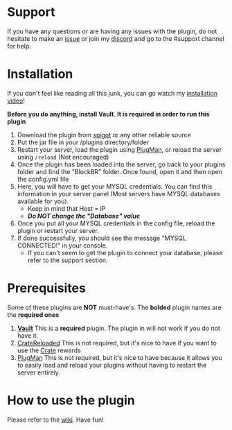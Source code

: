 # Support

If you have any questions or are having any issues with the plugin, do not hesitate to make an [issue](https://github.com/c10coding/BlockBR-2.0/issues)
or join my [discord](https://discord.gg/2ZMkpkf) and go to the #support channel for help.

# Installation 
If you don't feel like reading all this junk, you can go watch my [installation video](https://youtu.be/pRP0pYSUf_4)!

**Before you do anything, install Vault. It is required in order to run this plugin**
1. Download the plugin from [spigot](#) or any other reliable source
2. Put the jar file in your /plugins directory/folder
3. Restart your server, load the plugin using [PlugMan](https://dev.bukkit.org/projects/plugman), or reload the server using `/reload` (Not encouraged)
4. Once the plugin has been loaded into the server, go back to your plugins folder and find the "BlockBR" folder. Once found, open it and then open the config.yml file
5. Here, you will have to get your MYSQL credentials. You can find this information in your server panel (Most servers have MYSQL databases available for you).
   * Keep in mind that Host = IP
   * **_Do NOT change the "Database" value_**
6. Once you put all your MYSQL credentials in the config file, reload the plugin or restart your server.
7. If done successfully, you should see the message "MYSQL CONNECTED!" in your console.
   * If you can't seem to get the plugin to connect your database, please refer to the support section.

# Prerequisites 
Some of these plugins are **NOT** must-have's. The **bolded** plugin names are the **required ones**

1. [**Vault**](https://dev.bukkit.org/projects/vault) This is a **required** plugin. The plugin in will not work if you do not have it.
2. [CrateReloaded](https://www.spigotmc.org/resources/free-crate-reloaded-mystery-crate-1-8-1-14-x.861/) This is not required, but it's nice to have if you want to use the [Crate](https://github.com/c10coding/BlockBR-2.0/wiki/Crates) rewards
3. [PlugMan](https://dev.bukkit.org/projects/plugman) This is not required, but it's nice to have because it allows you to easily load and reload your plugins without having to restart the server entirely.

# How to use the plugin

Please refer to the [wiki](https://github.com/c10coding/BlockBR-2.0/wiki/How-to-use-BlockBR). Have fun!
   
